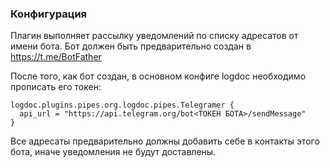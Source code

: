 ### Конфигурация

Плагин выполняет рассылку уведомлений по списку адресатов от имени бота. Бот должен быть предварительно создан в https://t.me/BotFather

После того, как бот создан, в основном конфиге logdoc необходимо прописать его токен:

```hocon
logdoc.plugins.pipes.org.logdoc.pipes.Telegramer {
  api_url = "https://api.telegram.org/bot<ТОКЕН БОТА>/sendMessage"
}
```

Все адресаты предварительно должны добавить себе в контакты этого бота, иначе уведомления не будут доставлены.


